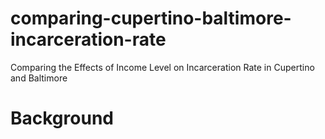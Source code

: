 # comparing-cupertino-baltimore-incarceration-rate
Comparing the Effects of Income Level on Incarceration Rate in Cupertino and Baltimore
# Background
